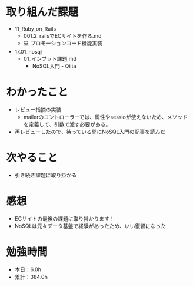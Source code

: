 # 取り組んだ課題
* 11_Ruby_on_Rails
  * 001.2_railsでECサイトを作る.md
  * 💻 プロモーションコード機能実装
* 17.01_nosql
  * 01_インプット課題.md
    * NoSQL入門 - Qiita

# わかったこと
* レビュー指摘の実装
  * mailerのコントローラーでは、属性やsessioが使えないため、メソッドを定義して、引数で渡す必要がある。
* 再レビューしたので、待っている間にNoSQL入門の記事を読んだ

# 次やること
* 引き続き課題に取り掛かる

# 感想
* ECサイトの最後の課題に取り掛かります！
* NoSQLは元々データ基盤で経験があったため、いい復習になった

# 勉強時間
* 本日：6.0h
* 累計：384.0h
